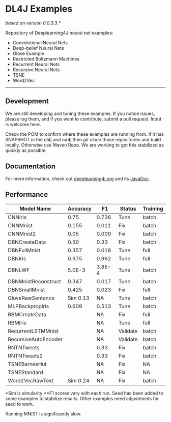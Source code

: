 DL4J Examples 
=========================
*based on version 0.0.3.3.\**

Repository of Deeplearning4J neural net examples:

- Convolutional Neural Nets
- Deep-belief Neural Nets
- Glove Example
- Restricted Boltzmann Machines
- Recurrent Neural Nets
- Recursive Neural Nets
- TSNE
- Word2Vec

---
## Development
We are still developing and tuning these examples. If you notice issues, please log them, and if you want to contribute, submit a pull request. Input is welcome here.

Check the POM to confirm where these examples are running from. If it has SNAPSHOT in the dl4j and nd4j then *git clone* those repositories and build locally. Otherwise use Maven Repo. We are working to get this stabilized as quickly as possible.

## Documentation
For more information, check out [deeplearning4j.org](http://deeplearning4j.org/) and its [JavaDoc](http://deeplearning4j.org/doc/).

## Performance

| **Model Name**      | **Accuracy** | **F1** | **Status**   | **Training**  |
|---------------------|--------------|--------|--------------|---------------|
| CNNIris             | 0.75         | 0.736  | Tune         | batch         |
| CNNMnist            | 0.155        | 0.011  | Fix          | batch         | - only predicts 0
| CNNMnist2           | 0.05         | 0.009  | Fix          | batch         | - only predicts 0
| DBNCreateData       | 0.50         | 0.33   | Fix          | batch         | - predicts NAN
| DBNFullMnist        | 0.357        | 0.018  | Tune         | full          | - only predicts 0
| DBNIris             | 0.975        | 0.962  | Tune             | full          | 
| DBNLWF              | 5.0E-3       | 3.8E-4 | Tune         | batch         | - only predicts 0
| DBNMnistReconstruct | 0.347        | 0.017  | Tune         | batch         | - only predicts 0
| DBNSmallMnist       | 0.425        | 0.023  | Fix          | full          | - only predicts 0
| GloveRawSentence    | Sim 0.13     | NA     | Tune         | batch         |
| MLPBackpropIris     | 0.609        | 0.513  | Tune         | batch         | 
| RBMCreateData	      |              | NA     | Fix          | full          |
| RBMIris             |              | NA     | Tune         | full          |
| RecurrentLSTMMnist  |              | NA     | Validate     | batch         |
| RecursiveAutoEncoder|              | NA     | Validate     | batch         |
| RNTNTweets          |              | 0.33   | Fix          | batch         | - predicts multiple
| RNTNTweets2         |              | 0.33   | Fix          | batch         | - predicts multiple
| TSNEBarnesHut       |              | NA     | Fix          | NA            |
| TSNEStandard        |              | NA     | Fix          | NA            |
| Word2VecRawText     | Sim 0.24     | NA     | Fix          | batch         |
    

*Sim is simularity
**F1 scores vary with each run. Seed has been added to some examples to stabilize results. Other examples need adjustments for seed to work.

Running MNIST is significantly slow.
